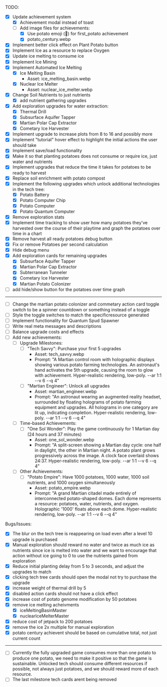 TODO:
- [x] Update achievement system
    - [x] Achievement modal instead of toast
    - [ ] Add image files for achievements:
        - [x] Use potato emoji (🥔) for first_potato achievement
        - [x] potato_century.webp
- [x] Implement better click effect on Plant Potato button
- [x] Implement Ice as a resource to replace Oxygen
- [x] Update ice melting to consume ice
- [x] Implement Ice Mining
- [x] Implement Automated Ice Melting
    - [x] Ice Melting Basin
        - Asset: ice_melting_basin.webp
    - [x] Nuclear Ice Melter
        - Asset: nuclear_ice_melter.webp
- [x] Change Soil Nutrients to just nutrients
    - [x] add nutrient gathering upgrades
- [x] Add exploration upgrades for water extraction:
    - [x] Thermal Drill
    - [x] Subsurface Aquifer Tapper
    - [x] Martian Polar Cap Extractor
    - [x] Cometary Ice Harvester
- [x] Implement upgrade to increase plots from 8 to 16 and possibly more
- [x] Implement "tutorial" hover effect to highlight the initial actions the user should take
- [x] Implement save/load functionality
- [x] Make it so that planting potatoes does not consume or require ice, just water and nutrients
- [x] Implement upgrades that reduce the time it takes for potatoes to be ready to harvest
- [x] Replace soil enrichment with potato compost
- [x] Implement the following upgrades which unlock additional technologies in the tech tree:
    - [x] Potato Battery
    - [x] Potato Computer Chip
    - [x] Potato Computer
    - [x] Potato Quantum Computer
- [x] Remove exploration stats
- [x] Implement time tracking to show user how many potatoes they've harvested over the course of their playtime and graph the potatoes over time in a chart
- [x] Remove harvest all ready potatoes debug button
- [x] Fix or remove Potatoes per second calculation
- [x] Hide debug menu
- [x] Add exploration cards for remaining upgrades
    - [x] Subsurface Aquifer Tapper
    - [x] Martian Polar Cap Extractor
    - [x] Subterranean Tunneler
    - [x] Cometary Ice Harvester
    - [x] Martian Potato Colonizer
- [ ] add hide/show button for the potatoes over time graph
--------------------------------------------------------------------------------------------
- [ ] Change the martian potato colonizer and commetary action card toggle switch to be a spinner countdown or something instead of a toggle
- [ ] Style the toggle switches to match the specificresource generated
- [ ] Implement functionality for Quantum Spud Spawner
- [ ] Write real meta messages and descriptions
- [ ] Balance upgrade costs and effects
- [ ] Add new achievements:
    - [ ] Upgrade Milestones:
        - [ ] "Tech Savvy": Purchase your first 5 upgrades
            - Asset: tech_savvy.webp
            - Prompt: "A Martian control room with holographic displays showing various potato farming technologies. An astronaut's hand activates the 5th upgrade, causing the room to glow with achievement. Hyper-realistic rendering, low-poly. --ar 1:1 --v 6 --q 4"
        - [ ] "Martian Engineer": Unlock all upgrades
            - Asset: martian_engineer.webp
            - Prompt: "An astronaut wearing an augmented reality headset, surrounded by floating holograms of potato farming equipment and upgrades. All holograms in one category are lit up, indicating completion. Hyper-realistic rendering, low-poly. --ar 1:1 --v 6 --q 4"
    - [ ] Time-based Achievements:
        - [ ] "One Sol Wonder": Play the game continuously for 1 Martian day (24 hours and 37 minutes)
            - Asset: one_sol_wonder.webp
            - Prompt: "A split-screen showing a Martian day cycle: one half in daylight, the other in Martian night. A potato plant grows progressively across the image. A clock face overlaid shows 24:37. Hyper-realistic rendering, low-poly. --ar 1:1 --v 6 --q 4"
    - [ ] Other Achievements:
        - [ ] "Potato Empire": Have 1000 potatoes, 1000 water, 1000 soil nutrients, and 1000 oxygen simultaneously
            - Asset: potato_empire.webp
            - Prompt: "A grand Martian citadel made entirely of interconnected potato-shaped domes. Each dome represents a resource: potatoes, water, nutrients, and oxygen. Holographic '1000' floats above each dome. Hyper-realistic rendering, low-poly. --ar 1:1 --v 6 --q 4"

Bugs/Issues:
- [x] The blur on the tech tree is reappearing on load even after a level 10 upgrade is purchased
- [x] Manual exploration should reward no water and twice as much ice as nutrients since ice is melted into water and we want to encourage that action without ice going to 0 to use the nutrients gained from exploration
- [x] Reduce initial planting delay from 5 to 3 seconds, and adjust the upgrades to match
- [x] clicking tech tree cards should open the modal not try to purchase the upgrade
- [x] increase weight of thermal drill by 5
- [x] disabled action cards should not have a click effect
- [x] increase cost of potato genome modification by 50 potatoes
- [x] remove ice melting acheivments
    - [x] iceMeltingBasinMaster
    - [x] nuclearIceMelterMaster
- [x] reduce cost of jetpack to 200 potatoes
- [x] remove the ice 2x multiple for manual exploration
- [x] potato century achievent should be based on cumulative total, not just current count
--------------------------------------------------------------------------------------------
- [ ] Currently the fully upgraded game consumes more than one potato to produce one potato, we need to make it positive so that the game is sustainable. Unlocked tech should consume different resources if possible, not always just potatoes, and we should reward more of each resource.
- [ ] The last milestone tech cards arent being removed